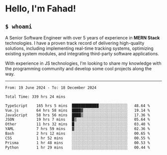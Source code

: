 <h1>Hello, I'm Fahad!</h1>

<h2><code>$ whoami</code></h2>

A Senior Software Engineer with over 5 years of experience in **MERN Stack** technologies. I have a proven track record of delivering high-quality solutions, including implementing real-time tracking systems, optimizing existing system modules, and integrating third-party software applications.

With experience in JS technologies, I'm looking to share my knowledge with the programming community and develop some cool projects along the way.

---

<!--START_SECTION:waka-->

```txt
From: 19 June 2024 - To: 18 December 2024

Total Time: 339 hrs 24 mins

TypeScript    165 hrs 5 mins  ████████████░░░░░░░░░░░░░   48.64 %
Vue.js        64 hrs 58 mins  ████▓░░░░░░░░░░░░░░░░░░░░   19.14 %
JavaScript    58 hrs 56 mins  ████▒░░░░░░░░░░░░░░░░░░░░   17.36 %
JSON          19 hrs 7 mins   █▒░░░░░░░░░░░░░░░░░░░░░░░   05.64 %
Other         11 hrs 32 mins  █░░░░░░░░░░░░░░░░░░░░░░░░   03.40 %
YAML          7 hrs 59 mins   ▓░░░░░░░░░░░░░░░░░░░░░░░░   02.36 %
Bash          2 hrs 12 mins   ░░░░░░░░░░░░░░░░░░░░░░░░░   00.65 %
CSS           1 hr 52 mins    ░░░░░░░░░░░░░░░░░░░░░░░░░   00.55 %
Prisma        1 hr 48 mins    ░░░░░░░░░░░░░░░░░░░░░░░░░   00.53 %
Python        1 hr 29 mins    ░░░░░░░░░░░░░░░░░░░░░░░░░   00.44 %
```

<!--END_SECTION:waka-->

<!--
**heyFahad/heyFahad** is a ✨ _special_ ✨ repository because its `README.md` (this file) appears on your GitHub profile.

Here are some ideas to get you started:

- 🔭 I’m currently working on ...
- 🌱 I’m currently learning ...
- 👯 I’m looking to collaborate on ...
- 🤔 I’m looking for help with ...
- 💬 Ask me about ...
- 📫 How to reach me: ...
- 😄 Pronouns: ...
- ⚡ Fun fact: ...
-->
